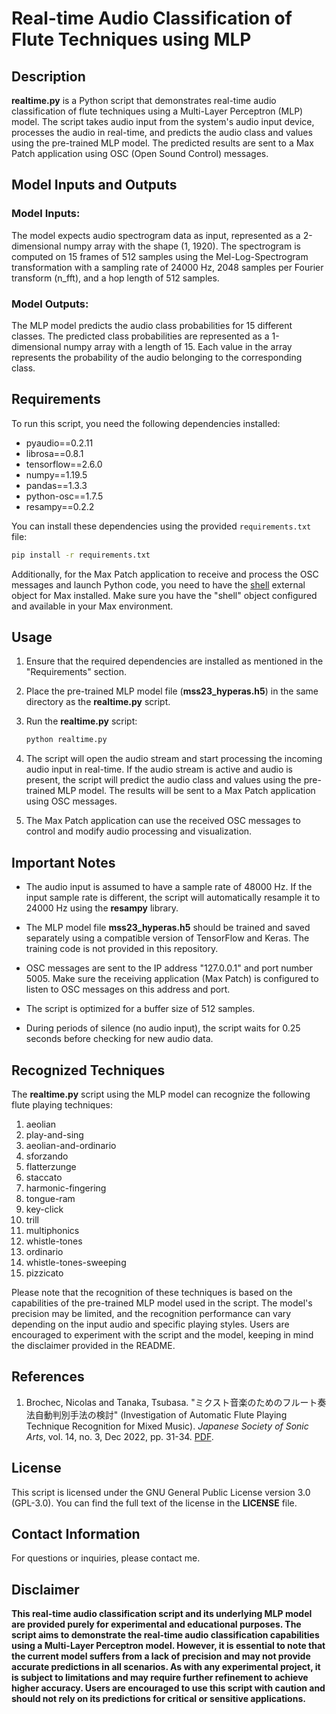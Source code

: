 # Real-time Audio Classification of Flute Techniques using MLP

## Description

**realtime.py** is a Python script that demonstrates real-time audio classification of flute techniques using a Multi-Layer Perceptron (MLP) model. The script takes audio input from the system's audio input device, processes the audio in real-time, and predicts the audio class and values using the pre-trained MLP model. The predicted results are sent to a Max Patch application using OSC (Open Sound Control) messages.

## Model Inputs and Outputs
### Model Inputs:
The model expects audio spectrogram data as input, represented as a 2-dimensional numpy array with the shape (1, 1920). The spectrogram is computed on 15 frames of 512 samples using the Mel-Log-Spectrogram transformation with a sampling rate of 24000 Hz, 2048 samples per Fourier transform (n_fft), and a hop length of 512 samples.

### Model Outputs:
The MLP model predicts the audio class probabilities for 15 different classes. The predicted class probabilities are represented as a 1-dimensional numpy array with a length of 15. Each value in the array represents the probability of the audio belonging to the corresponding class.

## Requirements

To run this script, you need the following dependencies installed:

- pyaudio==0.2.11
- librosa==0.8.1
- tensorflow==2.6.0
- numpy==1.19.5
- pandas==1.3.3
- python-osc==1.7.5
- resampy==0.2.2

You can install these dependencies using the provided `requirements.txt` file:

```bash
pip install -r requirements.txt
```
Additionally, for the Max Patch application to receive and process the OSC messages and launch Python code, you need to have the [shell](https://github.com/jeremybernstein/shell) external object for Max installed. Make sure you have the "shell" object configured and available in your Max environment.

## Usage

1. Ensure that the required dependencies are installed as mentioned in the "Requirements" section.

2. Place the pre-trained MLP model file (**mss23_hyperas.h5**) in the same directory as the **realtime.py** script.

3. Run the **realtime.py** script:

   ```bash
   python realtime.py
   ```

4. The script will open the audio stream and start processing the incoming audio input in real-time. If the audio stream is active and audio is present, the script will predict the audio class and values using the pre-trained MLP model. The results will be sent to a Max Patch application using OSC messages.

5. The Max Patch application can use the received OSC messages to control and modify audio processing and visualization.

## Important Notes

- The audio input is assumed to have a sample rate of 48000 Hz. If the input sample rate is different, the script will automatically resample it to 24000 Hz using the **resampy** library.

- The MLP model file **mss23_hyperas.h5** should be trained and saved separately using a compatible version of TensorFlow and Keras. The training code is not provided in this repository.

- OSC messages are sent to the IP address "127.0.0.1" and port number 5005. Make sure the receiving application (Max Patch) is configured to listen to OSC messages on this address and port.

- The script is optimized for a buffer size of 512 samples.

- During periods of silence (no audio input), the script waits for 0.25 seconds before checking for new audio data.

## Recognized Techniques

The **realtime.py** script using the MLP model can recognize the following flute playing techniques:

1. aeolian
2. play-and-sing
3. aeolian-and-ordinario
4. sforzando
5. flatterzunge
6. staccato
7. harmonic-fingering
8. tongue-ram
9. key-click
10. trill
11. multiphonics
12. whistle-tones
13. ordinario
14. whistle-tones-sweeping
15. pizzicato

Please note that the recognition of these techniques is based on the capabilities of the pre-trained MLP model used in the script. The model's precision may be limited, and the recognition performance can vary depending on the input audio and specific playing styles. Users are encouraged to experiment with the script and the model, keeping in mind the disclaimer provided in the README.

## References

1. Brochec, Nicolas and Tanaka, Tsubasa. "ミクスト音楽のためのフルート奏法自動判別手法の検討" (Investigation of Automatic Flute Playing Technique Recognition for Mixed Music). *Japanese Society of Sonic Arts*, vol. 14, no. 3, Dec 2022, pp. 31-34. [PDF](https://hal.science/hal-04073680/file/6.Nicolas.pdf).

## License

This script is licensed under the GNU General Public License version 3.0 (GPL-3.0). You can find the full text of the license in the **LICENSE** file.

## Contact Information

For questions or inquiries, please contact me.

## Disclaimer

**This real-time audio classification script and its underlying MLP model are provided purely for experimental and educational purposes. The script aims to demonstrate the real-time audio classification capabilities using a Multi-Layer Perceptron model. However, it is essential to note that the current model suffers from a lack of precision and may not provide accurate predictions in all scenarios. As with any experimental project, it is subject to limitations and may require further refinement to achieve higher accuracy. Users are encouraged to use this script with caution and should not rely on its predictions for critical or sensitive applications.**

